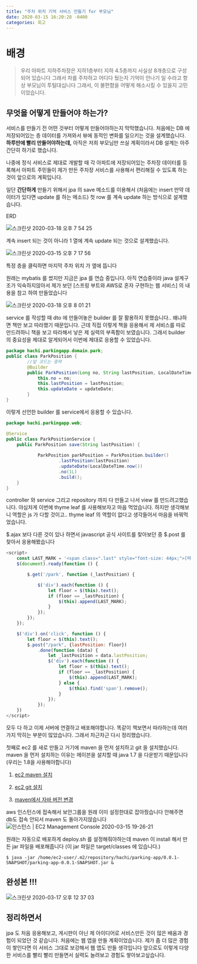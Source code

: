 ```yaml
---
title: "주차 위치 기억 서비스 만들기 for 부모님"
date: 2020-03-15 16:20:28 -0400
categories: 회고
---
```

# 배경

> 우리 아파트 지하주차장은 지하1층부터 지하 4.5층까지 사실상 8개층으로 구성되어 있습니다
그래서 차를 주차하고 어디다 뒀는지 기억이 안나기 일 수라고 항상 부모님이 투털대십니다
그래서, 이 불편함을 어떻게 해소시킬 수 있을지 고민이었습니다.

## 무엇을 어떻게 만들어야 하는가?

서비스를 만들기 전 어떤 것부터 어떻게 만들어야하는지 막막했습니다.
처음에는 DB 에 저장되어있는 층 데이터를 가져와서 뷰에 동적인 변화를 일으키는 것을 설계했습니다.
**하루만에 빨리 만들어야하는데,** 아직은 저희 부모님만 쓰실 계획이라서 DB 설계는 아주 간단히 하기로 했습니다.
 
나중에 정식 서비스로 제대로 개발할 때 각 아파트에 저장되어있는 주차장 데이터를 등록해서 
아파트 주민들이 제가 만든 주차장 서비스를 사용해서 편리해질 수 있도록 하는 것이 앞으로의 계획입니다.

일단 **간단하게** 만들기 위해서 jpa 의 save 메소드를 이용해서 
(처음에는 insert 만약 데이터가 있다면 update 를 하는 메소드) 첫 row 를 계속 update 하는 방식으로
설계했습니다.
 
ERD

![스크린샷 2020-03-18 오후 7 54 25](https://user-images.githubusercontent.com/45488643/76953618-57d47e80-6952-11ea-809d-4f8cdacca1b9.png)

계속 insert 되는 것이 아니라 1 열에 계속 update 되는 것으로 설계했습니다.

![스크린샷 2020-03-15 오후 7 17 56](https://user-images.githubusercontent.com/45488643/76699538-b7801f00-66f1-11ea-89f6-b50648261efc.png)

특정 층을 클릭하면 마지막 주차 위치 가 옆에 뜹니다

원래는 mybatis 를 썼지만 지금은 jpa 를 연습 중입니다. 아직 연습중이라 java 설계구조가 익숙하지않아서 
제가 보던 [스프링 부트와 AWS로 혼자 구현하는 웹 서비스] 의 내용을 참고 하여 만들었습니다

![스크린샷 2020-03-18 오후 8 01 21](https://user-images.githubusercontent.com/45488643/76954164-43dd4c80-6953-11ea-8d41-7f87444bcde5.png)

service 를 작성할 때 dto 에 만들어놓은 builder 를 잘 활용하지 못했습니다.. 왜냐하면 책만 보고 따라했기 때문입니다.
근데 직접 이렇게 책을 응용해서 제 서비스를 따로 만드려하니 책을 보고 따라해서 낳은 제 실력의 부족함이 보였습니다.
그래서 builder 의 중요성을 제대로 알게되어서 이번에 제대로 응용할 수 있었습니다.

```java
package hachi.parkingapp.domain.park;
public class ParkPosition {
        //앞 코드는 중략
        @Builder
        public ParkPosition(Long no, String lastPosition, LocalDateTime updateDate) {
            this.no = no;
            this.lastPosition = lastPosition;
            this.updateDate = updateDate;
        }
}
```
이렇게 선언한 builder 를 service에서 응용할 수 있습니다.

```java
package hachi.parkingapp.web;

@Service
public class ParkPositionService {
    public ParkPosition save(String lastPosition) {
        
            ParkPosition parkPosition = ParkPosition.builder()
                    .lastPosition(lastPosition)
                    .updateDate(LocalDateTime.now())
                    .no(1L)
                    .build();
    }
}
```

controller 와 service 그리고 repository 까지 다 만들고 나서 view 를 만드려고했습니다.
야심차게 이번에 thyme leaf 를 사용해보자고 마음 먹었습니다. 하지만 생각해보니 역할은 js 가 다할 것이고..
thyme leaf 의 역할이 없다고 생각들어서 마음을 바꿔먹었습니다.

$.ajax 보다 다른 것이 있나 하면서 javascript 공식 사이트를 찾아보던 중 $.post 를 찾아서 응용해봤습니다
```javascript 1.6
<script>
    const LAST_MARK = '<span class=".last" style="font-size: 44px;">[마지막]</span>';
    $(document).ready(function () {

        $.get('/park', function (_lastPosition) {

            $('div').each(function () {
                let floor = $(this).text();
                if (floor == _lastPosition) {
                    $(this).append(LAST_MARK);
                }
            });
        });
    });

    $('div').on('click', function () {
        let floor = $(this).text();
        $.post("/park", {lastPosition: floor})
            .done(function (data) {
                let _lastPosition = data.lastPosition;
                $('div').each(function () {
                    let floor = $(this).text();
                    if (floor == _lastPosition) {
                        $(this).append(LAST_MARK);
                    } else {
                        $(this).find('span').remove();
                    }
                });
            });
    })
</script>
```

모두 다 하고 이제 서버에 연결하고 배포해야합니다. 똑같이 책보면서 따라하는데 여러가지 막히는 부분이 많았습니다. 그래서 차근차근 다시 정리했습니다.

첫째로 ec2 를 새로 만들고 거기에 maven 을 먼저 설치하고 git 을 설치했습니다. 
maven 을 먼저 설치하는 이유는 메이븐을 설치할 때 java 1.7 을 다운받기 때문입니다 (우리는 1.8을 사용해야합니다)

1. [ec2 maven 설치](https://eojin312.github.io/%EA%B0%9C%EC%9D%B8%EA%B3%B5%EB%B6%80/ec2-maven-install/)

2. [ec2 git 설치](https://eojin312.github.io/%EA%B0%9C%EC%9D%B8%EA%B3%B5%EB%B6%80/ec2-git-install/)

3. [maven에서 자바 버전 변경](https://eojin312.github.io/%ED%9A%8C%EA%B3%A0/ec2-maven-complie-error/) 

aws 인스턴스에 접속해서 보안그룹을 원래 이미 설정한대로 잡아줬습니다
안해주면 db도 접속 안되서 maven 도 돌아가지않습니다
![인스턴스 | EC2 Management Console 2020-03-15 19-26-21](https://user-images.githubusercontent.com/45488643/76699664-1b571780-66f3-11ea-83d2-6b79a99a2812.jpg)

원래는 자동으로 배포하게 deploy.sh 를 설정해줘야하는데 maven 이 install 해서 만든 jar 파일을 배포해줍니다
(이 jar 파일은 target/classes 에 있습니다.)

```console
$ java -jar /home/ec2-user/.m2/repository/hachi/parking-app/0.0.1-SNAPSHOT/parking-app-0.0.1-SNAPSHOT.jar & 
```

## 완성본 !!!

![스크린샷 2020-03-17 오후 12 37 03](https://user-images.githubusercontent.com/45488643/76830499-b02f5180-6868-11ea-800d-49c3418cef13.png)


## 정리하면서

jpa 도 처음 응용해보고, 게시판이 아닌 제 아이디어로 서비스만든 것이 많은 배움과 경험이 되었던 것 같습니다.
처음에는 웹 앱을 만들 계획이었습니다. 제가 좀 더 많은 경험이 쌓인다면 이 서비스 그대로 보강해서 웹 앱도 만들 생각입니다
앞으로도 이렇게 다양한 서비스를 빨리 빨리 만들면서 실력도 늘려보고 경험도 쌓아보고싶습니다.










